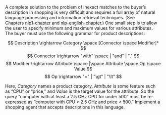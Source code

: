 

A complete solution to the problem of
inexact matches to the buyer’s description in shopping is very difficult
and requires a full array of natural language processing and information
retrieval techniques. (See Chapters <a class="chapterRef" title="" href="{{site.baseurl}}/nlp1-exercises/">nlp1-chapter</a>
and <a class="chapterRef" title="" href="{{site.baseurl}}/nlp-communicating-exercises/">nlp-english-chapter</a>.) One small step is to allow the user to
specify minimum and maximum values for various attributes. The buyer
must use the following grammar for product descriptions:<br>

$$
Description \rightarrow Category \space [Connector \space Modifier]*
$$
$$
Connector \rightarrow "with" \space | "and" | ","
$$
$$
Modifier \rightarrow Attribute \space |\space Attribute \space Op \space Value
$$
$$
Op \rightarrow "=" | "\gt" | "\lt"
$$

Here, ${Category}$ names a product category, ${Attribute}$ is some
feature such as “CPU” or “price,” and ${Value}$ is the target value
for the attribute. So the query “computer with at least a 2.5 GHz CPU
for under 500” must be re-expressed as “computer with CPU $>$ 2.5 GHz
and price $<$ 500.” Implement a shopping agent that accepts descriptions
in this language.
